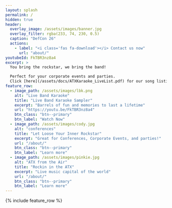 ```yaml
---
layout: splash
permalink: /
hidden: true
header:
  overlay_image: /assets/images/banner.jpg
  overlay_filter: rgba(233, 74, 230, 0.5)
  caption: "DefCon 26"
  actions:
    - label: "<i class='fas fa-download'></i> Contact us now"
      url: "about/"
youtubeId: FkTBR3nz8a4
excerpt: >
  You bring the rockstar, we bring the band! 

  Perfect for your corporate events and parties.
  Click [here](/assets/docs/ATXKaraoke_LiveList.pdf) for our song listing. 
feature_row:
  - image_path: /assets/images/lbk.png
    alt: "Live Band Karaoke"
    title: "Live Band Karaoke Sampler"
    excerpt: "Barrels of fun and memories to last a lifetime"
    url: "https://youtu.be/FkTBR3nz8a4"
    btn_class: "btn--primary"
    btn_label: "Watch Now"
  - image_path: /assets/images/cody.jpg
    alt: "conferences"
    title: "Let Loose Your Inner Rockstar"
    excerpt: "Great for Conferences, Corporate Events, and parties!"
    url: "/about/"
    btn_class: "btn--primary"
    btn_label: "Learn more"      
  - image_path: /assets/images/pinkie.jpg
    alt: "ATX from the Air"
    title: "Rockin in the ATX"
    excerpt: "Live music capital of the world"
    url: "/about/"
    btn_class: "btn--primary"
    btn_label: "Learn more"
---
```


{% include feature_row %}

